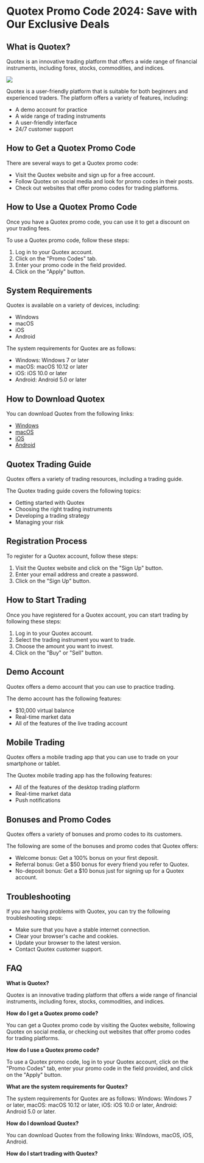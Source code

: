 # Quotex Promo Code 2024: Save with Our Exclusive Deals

## What is Quotex?

Quotex is an innovative trading platform that offers a wide range of
financial instruments, including forex, stocks, commodities, and
indices.

[![](https://static.quotex.io/files/4_en/300_250.jpg)](https://traff.sbs/brokerqxlid)

Quotex is a user-friendly platform that is suitable for both beginners
and experienced traders. The platform offers a variety of features,
including:

-   A demo account for practice
-   A wide range of trading instruments
-   A user-friendly interface
-   24/7 customer support

## How to Get a Quotex Promo Code

There are several ways to get a Quotex promo code:

-   Visit the Quotex website and sign up for a free account.
-   Follow Quotex on social media and look for promo codes in their
    posts.
-   Check out websites that offer promo codes for trading platforms.

## How to Use a Quotex Promo Code

Once you have a Quotex promo code, you can use it to get a discount on
your trading fees.

To use a Quotex promo code, follow these steps:

1.  Log in to your Quotex account.
2.  Click on the "Promo Codes" tab.
3.  Enter your promo code in the field provided.
4.  Click on the "Apply" button.

## System Requirements

Quotex is available on a variety of devices, including:

-   Windows
-   macOS
-   iOS
-   Android

The system requirements for Quotex are as follows:

-   Windows: Windows 7 or later
-   macOS: macOS 10.12 or later
-   iOS: iOS 10.0 or later
-   Android: Android 5.0 or later

## How to Download Quotex

You can download Quotex from the following links:

-   [Windows](\%22https://quotex.io/en/downloads\%22)
-   [macOS](\%22https://quotex.io/en/downloads\%22)
-   [iOS](\%22https://quotex.io/en/downloads\%22)
-   [Android](\%22https://quotex.io/en/downloads\%22)

## Quotex Trading Guide

Quotex offers a variety of trading resources, including a trading guide.

The Quotex trading guide covers the following topics:

-   Getting started with Quotex
-   Choosing the right trading instruments
-   Developing a trading strategy
-   Managing your risk

## Registration Process

To register for a Quotex account, follow these steps:

1.  Visit the Quotex website and click on the "Sign Up" button.
2.  Enter your email address and create a password.
3.  Click on the "Sign Up" button.

## How to Start Trading

Once you have registered for a Quotex account, you can start trading by
following these steps:

1.  Log in to your Quotex account.
2.  Select the trading instrument you want to trade.
3.  Choose the amount you want to invest.
4.  Click on the "Buy" or "Sell" button.

## Demo Account

Quotex offers a demo account that you can use to practice trading.

The demo account has the following features:

-   \$10,000 virtual balance
-   Real-time market data
-   All of the features of the live trading account

## Mobile Trading

Quotex offers a mobile trading app that you can use to trade on your
smartphone or tablet.

The Quotex mobile trading app has the following features:

-   All of the features of the desktop trading platform
-   Real-time market data
-   Push notifications

## Bonuses and Promo Codes

Quotex offers a variety of bonuses and promo codes to its customers.

The following are some of the bonuses and promo codes that Quotex
offers:

-   Welcome bonus: Get a 100% bonus on your first deposit.
-   Referral bonus: Get a \$50 bonus for every friend you refer to
    Quotex.
-   No-deposit bonus: Get a \$10 bonus just for signing up for a Quotex
    account.

## Troubleshooting

If you are having problems with Quotex, you can try the following
troubleshooting steps:

-   Make sure that you have a stable internet connection.
-   Clear your browser\'s cache and cookies.
-   Update your browser to the latest version.
-   Contact Quotex customer support.

## FAQ

**What is Quotex?**

Quotex is an innovative trading platform that offers a wide range of
financial instruments, including forex, stocks, commodities, and
indices.

**How do I get a Quotex promo code?**

You can get a Quotex promo code by visiting the Quotex website,
following Quotex on social media, or checking out websites that offer
promo codes for trading platforms.

**How do I use a Quotex promo code?**

To use a Quotex promo code, log in to your Quotex account, click on the
"Promo Codes" tab, enter your promo code in the field provided,
and click on the "Apply" button.

**What are the system requirements for Quotex?**

The system requirements for Quotex are as follows: Windows: Windows 7 or
later, macOS: macOS 10.12 or later, iOS: iOS 10.0 or later, Android:
Android 5.0 or later.

**How do I download Quotex?**

You can download Quotex from the following links: Windows, macOS, iOS,
Android.

**How do I start trading with Quotex?**

